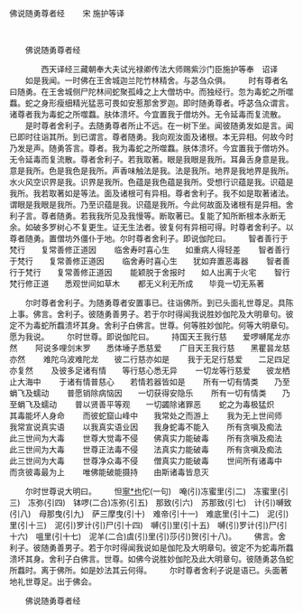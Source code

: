   佛说随勇尊者经
                        　　宋 施护等译

                        
        　      


　　佛说随勇尊者经

　　　　西天译经三藏朝奉大夫试光禄卿传法大师赐紫沙门臣施护等奉　诏译
　　如是我闻。一时佛在王舍城迦兰陀竹林精舍。与苾刍众俱。
　　时有尊者名曰随勇。在王舍城侧尸陀林间蛇聚孤峰之上大僧坊中。而独经行。忽为毒蛇之所噬蠚。蛇之身形瘦细精光猛恶可畏如安惹那舍罗迦。即时随勇尊者。呼苾刍众谓言。诸尊者我为毒蛇之所噬蠚。肤体溃坏。今宜置我于僧坊外。无令延毒而复流散。
　　是时尊者舍利子。去随勇尊者所止不远。在一树下坐。闻彼随勇发如是言。闻已即时往诣其所。到已谓言。尊者随勇。我向观汝面及诸根。本无异相。何故今时乃发是声。随勇答言。尊者。我为毒蛇之所噬蠚。肤体溃坏。今宜置我于僧坊外。无令延毒而复流散。尊者舍利子。若我取著。眼是我眼是我所。耳鼻舌身意是我。意是我所。色是我色是我所。声香味触法是我。法是我所。地界是我地界是我所。水火风空识界是我。识界是我所。色蕴是我色蕴是我所。受想行识蕴是我。识蕴是我所。我若取著如是等法。面及诸根可有异相。尊者舍利子。我不如是取著诸法。谓眼是我眼是我所。乃至识蕴是我。识蕴是我所。今此何故面及诸根有是异相。舍利子言。尊者随勇。若我我所见及我慢等。断取著已。复能了知所断根本永断无余。如破多罗树心不复更生。证无生法者。彼复何有异相可得。时尊者舍利子。以尊者随勇。置僧坊外僵仆于地。尔时尊者舍利子。即说伽陀曰。
　　智者善行于梵行　　复常善修正道因
　　临舍寿时喜心生　　如重病人得轻差
　　智者善行于梵行　　复常善修正道因
　　临舍寿时喜心生　　犹如弃置恶毒器
　　智者善行于梵行　　复常善修正道因
　　能颖脱于舍报时　　如人出离于火宅
　　智行梵行修正道　　悉观世间如草木
　　都无义利无所成　　毕竟一切无系著

　　尔时尊者舍利子。为随勇尊者安置事已。往诣佛所。到已头面礼世尊足。具陈上事。佛言。舍利子。彼随勇善男子。若于尔时得闻我说胜妙伽陀及大明章句。彼定不为毒蛇所蠚溃坏其身。舍利子白佛言。世尊。何等胜妙伽陀。何等大明章句。愿为我说。
　　尔时世尊。即说伽陀曰。
　　持国天王我行慈　　爱啰嚩尾龙亦然
　　阿说多哩剑末罗　　悉体埵子悉慈爱
　　广目天王我行慈　　黑瞿昙龙慈亦然
　　难陀乌波难陀龙　　彼二行慈亦如是
　　我于无足行慈爱　　二足四足亦复然
　　及彼多足诸有情　　等行慈心悉无异
　　一切龙等行慈爱　　彼龙栖止大海中
　　于诸有情普慈心　　若情若器皆如是
　　所有一切有情类　　乃至蜎飞及蠕动
　　普愿销除病恼因　　一切获得安隐乐
　　所有一切有情类　　乃至蜎飞及蠕动
　　普以贤善平等观　　一切蠲除诸罪恶
　　蛇之为毒极猛炽　　其毒能坏人身命
　　而彼蛇窟山峰中　　我常处之而游上
　　我为无上世间师　　我常宣说真实语
　　以我真实语业因　　我身蛇毒不能入
　　所有贪嗔及痴法　　此三世间为大毒
　　世尊大觉毒不侵　　佛真实力能破毒
　　所有贪嗔及痴法　　此三世间为大毒
　　世尊正法毒不侵　　法真实力能破毒
　　所有贪嗔及痴法　　此三世间为大毒
　　世尊净众毒不侵　　僧真实力能破毒
　　世间所有诸毒中　　而贪彼毒最为上
　　唯佛能破能摄持　　由斯诸毒皆息灭

　　尔时世尊说大明曰。
　　怛[寧*也](切身)佗(一句)　唵(引)冻蜜里(引二)　冻蜜里(引三)　冻弥(引四)　钵啰(二合)冻弥(引五)　那致(引六)　苏那致(引七)　计(引)嚩致(引八)　母那曳(引九)　萨三摩曳(引十)　难帝(引十一)　难底里(引十二)　泥(引)里(引十三)　泥(引)罗计(引)尸(引十四)　嚩(引)里(引十五)　嚩(引)罗计(引)尸(引十六)　嗢里(引十七)　泥羊(二合)虞(引)里(引)莎(引)贺(引十八)。
　　佛言。舍利子。彼随勇善男子。若于尔时得闻我说如是伽陀及大明章句。彼定不为蛇毒所蠚溃坏其身。舍利子白佛言。世尊。如佛今说胜妙伽陀及此大明章句。彼随勇苾刍蛇所蠚时。离于佛所。如是妙法其云何得。
　　尔时尊者舍利子说是语已。头面著地礼世尊足。出于佛会。

　　佛说随勇尊者经


